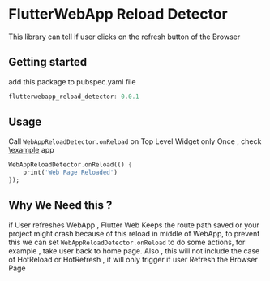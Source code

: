 # FlutterWebApp Reload Detector

This library can tell if user clicks on the refresh button of the Browser

## Getting started

add this package to pubspec.yaml file

```dart
flutterwebapp_reload_detector: 0.0.1
```

## Usage

Call `WebAppReloadDetector.onReload` on Top Level Widget only Once , check [\example](https://github.com/rohitsangwan01/flutterwebapp_reload_detector/blob/main/example/lib/main.dart#L27) app

```dart
WebAppReloadDetector.onReload(() {
    print('Web Page Reloaded')
});
```

## Why We Need this ?

if User refreshes WebApp , Flutter Web Keeps the route path saved or your project might crash because of this reload in middle of WebApp,
to prevent this we can set `WebAppReloadDetector.onReload` to do some actions, for example , take user back to home page.
Also , this will not include the case of HotReload or HotRefresh , it will only trigger if user Refresh the Browser Page
